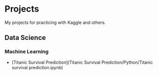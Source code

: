 # Projects
My projects for practicing with Kaggle and others.

## Data Science
### Machine Learning
- [Titanic Survival Prediction](Titanic Survival Prediction/Python/Titanic survival prediction.ipynb)
